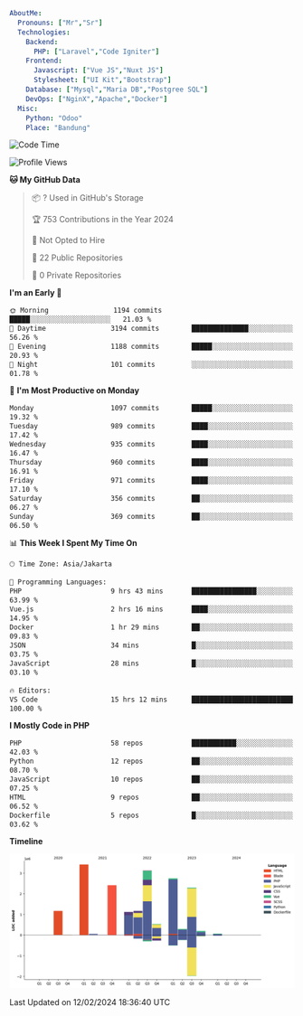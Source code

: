 ```yaml
AboutMe:
  Pronouns: ["Mr","Sr"]
  Technologies:
    Backend:
      PHP: ["Laravel","Code Igniter"]
    Frontend:
      Javascript: ["Vue JS","Nuxt JS"]
      Stylesheet: ["UI Kit","Bootstrap"]
    Database: ["Mysql","Maria DB","Postgree SQL"]
    DevOps: ["NginX","Apache","Docker"]
  Misc:
    Python: "Odoo"
    Place: "Bandung"
```

<!--START_SECTION:waka-->
![Code Time](http://img.shields.io/badge/Code%20Time-1%2C206%20hrs%2021%20mins-blue)

![Profile Views](http://img.shields.io/badge/Profile%20Views-0-blue)

**🐱 My GitHub Data** 

> 📦 ? Used in GitHub's Storage 
 > 
> 🏆 753 Contributions in the Year 2024
 > 
> 🚫 Not Opted to Hire
 > 
> 📜 22 Public Repositories 
 > 
> 🔑 0 Private Repositories 
 > 
**I'm an Early 🐤** 

```text
🌞 Morning                1194 commits        █████░░░░░░░░░░░░░░░░░░░░   21.03 % 
🌆 Daytime                3194 commits        ██████████████░░░░░░░░░░░   56.26 % 
🌃 Evening                1188 commits        █████░░░░░░░░░░░░░░░░░░░░   20.93 % 
🌙 Night                  101 commits         ░░░░░░░░░░░░░░░░░░░░░░░░░   01.78 % 
```
📅 **I'm Most Productive on Monday** 

```text
Monday                   1097 commits        █████░░░░░░░░░░░░░░░░░░░░   19.32 % 
Tuesday                  989 commits         ████░░░░░░░░░░░░░░░░░░░░░   17.42 % 
Wednesday                935 commits         ████░░░░░░░░░░░░░░░░░░░░░   16.47 % 
Thursday                 960 commits         ████░░░░░░░░░░░░░░░░░░░░░   16.91 % 
Friday                   971 commits         ████░░░░░░░░░░░░░░░░░░░░░   17.10 % 
Saturday                 356 commits         ██░░░░░░░░░░░░░░░░░░░░░░░   06.27 % 
Sunday                   369 commits         ██░░░░░░░░░░░░░░░░░░░░░░░   06.50 % 
```


📊 **This Week I Spent My Time On** 

```text
🕑︎ Time Zone: Asia/Jakarta

💬 Programming Languages: 
PHP                      9 hrs 43 mins       ████████████████░░░░░░░░░   63.99 % 
Vue.js                   2 hrs 16 mins       ████░░░░░░░░░░░░░░░░░░░░░   14.95 % 
Docker                   1 hr 29 mins        ██░░░░░░░░░░░░░░░░░░░░░░░   09.83 % 
JSON                     34 mins             █░░░░░░░░░░░░░░░░░░░░░░░░   03.75 % 
JavaScript               28 mins             █░░░░░░░░░░░░░░░░░░░░░░░░   03.10 % 

🔥 Editors: 
VS Code                  15 hrs 12 mins      █████████████████████████   100.00 % 
```

**I Mostly Code in PHP** 

```text
PHP                      58 repos            ███████████░░░░░░░░░░░░░░   42.03 % 
Python                   12 repos            ██░░░░░░░░░░░░░░░░░░░░░░░   08.70 % 
JavaScript               10 repos            ██░░░░░░░░░░░░░░░░░░░░░░░   07.25 % 
HTML                     9 repos             ██░░░░░░░░░░░░░░░░░░░░░░░   06.52 % 
Dockerfile               5 repos             █░░░░░░░░░░░░░░░░░░░░░░░░   03.62 % 
```



**Timeline**

![Lines of Code chart](https://raw.githubusercontent.com/vheins/vheins/main/assets/bar_graph.png)


 Last Updated on 12/02/2024 18:36:40 UTC
<!--END_SECTION:waka-->
